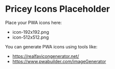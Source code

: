 # Pricey Icons Placeholder

Place your PWA icons here:

- icon-192x192.png
- icon-512x512.png

You can generate PWA icons using tools like:

- https://realfavicongenerator.net/
- https://www.pwabuilder.com/imageGenerator
